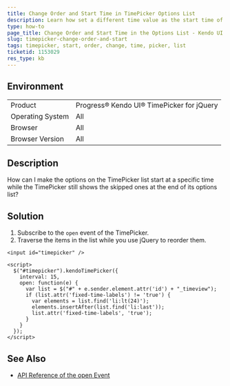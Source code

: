 ```yaml
---
title: Change Order and Start Time in TimePicker Options List
description: Learn how set a different time value as the start time of a kendo UI TimePicker and change the order of the options in its list.
type: how-to
page_title: Change Order and Start Time in the Options List - Kendo UI TimePicker for jQuery
slug: timepicker-change-order-and-start
tags: timepicker, start, order, change, time, picker, list
ticketid: 1153029
res_type: kb
---
```


## Environment

<table>
 <tr>
  <td>Product</td>
  <td>Progress® Kendo UI® TimePicker for jQuery</td>
 </tr>
 <tr>
  <td>Operating System</td>
  <td>All</td>
 </tr>
 <tr>
  <td>Browser</td>
  <td>All</td>
 </tr>
 <tr>
  <td>Browser Version</td>
  <td>All</td>
 </tr>
</table>

## Description

How can I make the options on the TimePicker list start at a specific time while the TimePicker still shows the skipped ones at the end of its options list?

## Solution

1. Subscribe to the `open` event of the TimePicker.
1. Traverse the items in the list while you use jQuery to reorder them.

```dojo
<input id="timepicker" />

<script>
  $("#timepicker").kendoTimePicker({
    interval: 15,
    open: function(e) {
      var list = $("#" + e.sender.element.attr('id') + "_timeview");
      if (list.attr('fixed-time-labels') != 'true') {
        var elements = list.find('li:lt(24)');
        elements.insertAfter(list.find('li:last'));
        list.attr('fixed-time-labels', 'true');
      }
    }
  });
</script>
```

## See Also

* [API Reference of the open Event](/api/javascript/ui/timepicker/events/open)
